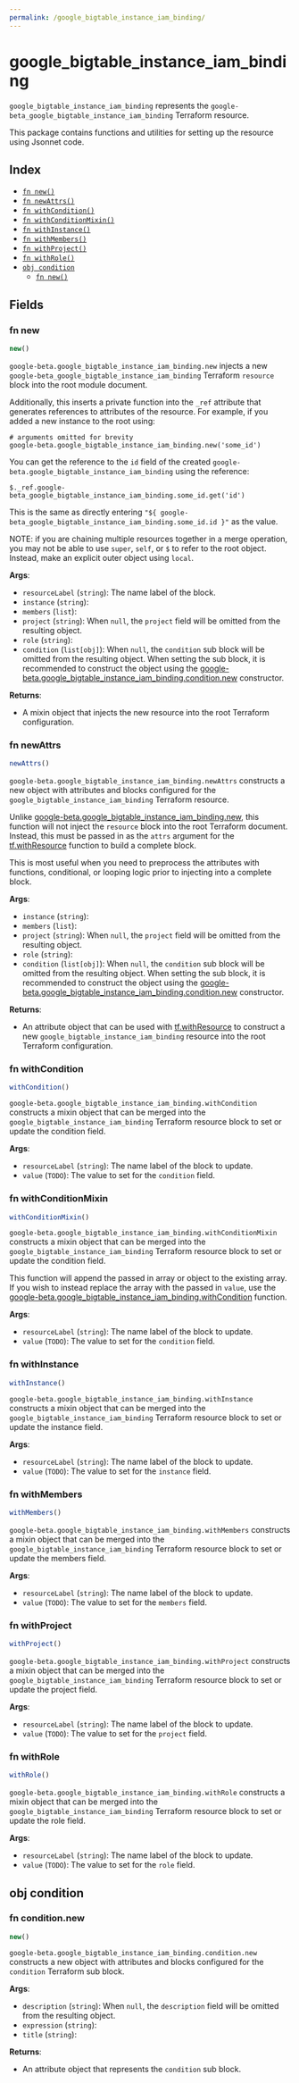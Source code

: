 ```yaml
---
permalink: /google_bigtable_instance_iam_binding/
---
```


# google_bigtable_instance_iam_binding

`google_bigtable_instance_iam_binding` represents the `google-beta_google_bigtable_instance_iam_binding` Terraform resource.



This package contains functions and utilities for setting up the resource using Jsonnet code.


## Index

* [`fn new()`](#fn-new)
* [`fn newAttrs()`](#fn-newattrs)
* [`fn withCondition()`](#fn-withcondition)
* [`fn withConditionMixin()`](#fn-withconditionmixin)
* [`fn withInstance()`](#fn-withinstance)
* [`fn withMembers()`](#fn-withmembers)
* [`fn withProject()`](#fn-withproject)
* [`fn withRole()`](#fn-withrole)
* [`obj condition`](#obj-condition)
  * [`fn new()`](#fn-conditionnew)

## Fields

### fn new

```ts
new()
```


`google-beta.google_bigtable_instance_iam_binding.new` injects a new `google-beta_google_bigtable_instance_iam_binding` Terraform `resource`
block into the root module document.

Additionally, this inserts a private function into the `_ref` attribute that generates references to attributes of the
resource. For example, if you added a new instance to the root using:

    # arguments omitted for brevity
    google-beta.google_bigtable_instance_iam_binding.new('some_id')

You can get the reference to the `id` field of the created `google-beta.google_bigtable_instance_iam_binding` using the reference:

    $._ref.google-beta_google_bigtable_instance_iam_binding.some_id.get('id')

This is the same as directly entering `"${ google-beta_google_bigtable_instance_iam_binding.some_id.id }"` as the value.

NOTE: if you are chaining multiple resources together in a merge operation, you may not be able to use `super`, `self`,
or `$` to refer to the root object. Instead, make an explicit outer object using `local`.

**Args**:
  - `resourceLabel` (`string`): The name label of the block.
  - `instance` (`string`): 
  - `members` (`list`): 
  - `project` (`string`):  When `null`, the `project` field will be omitted from the resulting object.
  - `role` (`string`): 
  - `condition` (`list[obj]`):  When `null`, the `condition` sub block will be omitted from the resulting object. When setting the sub block, it is recommended to construct the object using the [google-beta.google_bigtable_instance_iam_binding.condition.new](#fn-googlebigtableinstanceiambindingconditionnew) constructor.

**Returns**:
- A mixin object that injects the new resource into the root Terraform configuration.


### fn newAttrs

```ts
newAttrs()
```


`google-beta.google_bigtable_instance_iam_binding.newAttrs` constructs a new object with attributes and blocks configured for the `google_bigtable_instance_iam_binding`
Terraform resource.

Unlike [google-beta.google_bigtable_instance_iam_binding.new](#fn-googlebigtableinstanceiambindingnew), this function will not inject the `resource`
block into the root Terraform document. Instead, this must be passed in as the `attrs` argument for the
[tf.withResource](https://github.com/tf-libsonnet/core/tree/main/docs#fn-withresource) function to build a complete block.

This is most useful when you need to preprocess the attributes with functions, conditional, or looping logic prior to
injecting into a complete block.

**Args**:
  - `instance` (`string`): 
  - `members` (`list`): 
  - `project` (`string`):  When `null`, the `project` field will be omitted from the resulting object.
  - `role` (`string`): 
  - `condition` (`list[obj]`):  When `null`, the `condition` sub block will be omitted from the resulting object. When setting the sub block, it is recommended to construct the object using the [google-beta.google_bigtable_instance_iam_binding.condition.new](#fn-googlebigtableinstanceiambindingconditionnew) constructor.

**Returns**:
  - An attribute object that can be used with [tf.withResource](https://github.com/tf-libsonnet/core/tree/main/docs#fn-withresource) to construct a new `google_bigtable_instance_iam_binding` resource into the root Terraform configuration.


### fn withCondition

```ts
withCondition()
```

`google-beta.google_bigtable_instance_iam_binding.withCondition` constructs a mixin object that can be merged into the `google_bigtable_instance_iam_binding`
Terraform resource block to set or update the condition field.



**Args**:
  - `resourceLabel` (`string`): The name label of the block to update.
  - `value` (`TODO`): The value to set for the `condition` field.


### fn withConditionMixin

```ts
withConditionMixin()
```

`google-beta.google_bigtable_instance_iam_binding.withConditionMixin` constructs a mixin object that can be merged into the `google_bigtable_instance_iam_binding`
Terraform resource block to set or update the condition field.

This function will append the passed in array or object to the existing array. If you wish
to instead replace the array with the passed in `value`, use the [google-beta.google_bigtable_instance_iam_binding.withCondition](TODO)
function.


**Args**:
  - `resourceLabel` (`string`): The name label of the block to update.
  - `value` (`TODO`): The value to set for the `condition` field.


### fn withInstance

```ts
withInstance()
```

`google-beta.google_bigtable_instance_iam_binding.withInstance` constructs a mixin object that can be merged into the `google_bigtable_instance_iam_binding`
Terraform resource block to set or update the instance field.



**Args**:
  - `resourceLabel` (`string`): The name label of the block to update.
  - `value` (`TODO`): The value to set for the `instance` field.


### fn withMembers

```ts
withMembers()
```

`google-beta.google_bigtable_instance_iam_binding.withMembers` constructs a mixin object that can be merged into the `google_bigtable_instance_iam_binding`
Terraform resource block to set or update the members field.



**Args**:
  - `resourceLabel` (`string`): The name label of the block to update.
  - `value` (`TODO`): The value to set for the `members` field.


### fn withProject

```ts
withProject()
```

`google-beta.google_bigtable_instance_iam_binding.withProject` constructs a mixin object that can be merged into the `google_bigtable_instance_iam_binding`
Terraform resource block to set or update the project field.



**Args**:
  - `resourceLabel` (`string`): The name label of the block to update.
  - `value` (`TODO`): The value to set for the `project` field.


### fn withRole

```ts
withRole()
```

`google-beta.google_bigtable_instance_iam_binding.withRole` constructs a mixin object that can be merged into the `google_bigtable_instance_iam_binding`
Terraform resource block to set or update the role field.



**Args**:
  - `resourceLabel` (`string`): The name label of the block to update.
  - `value` (`TODO`): The value to set for the `role` field.


## obj condition



### fn condition.new

```ts
new()
```


`google-beta.google_bigtable_instance_iam_binding.condition.new` constructs a new object with attributes and blocks configured for the `condition`
Terraform sub block.



**Args**:
  - `description` (`string`):  When `null`, the `description` field will be omitted from the resulting object.
  - `expression` (`string`): 
  - `title` (`string`): 

**Returns**:
  - An attribute object that represents the `condition` sub block.
